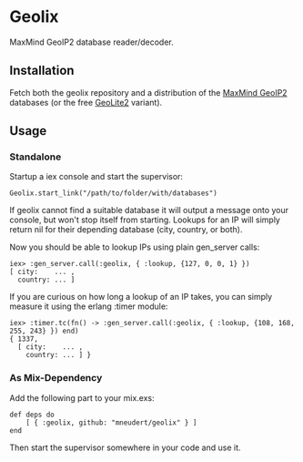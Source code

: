 # Geolix

MaxMind GeoIP2 database reader/decoder.

## Installation

Fetch both the geolix repository and a distribution of the
[MaxMind GeoIP2](http://dev.maxmind.com/geoip/geoip2/downloadable/)
databases (or the free [GeoLite2](http://dev.maxmind.com/geoip/geoip2/geolite2/)
variant).

## Usage

### Standalone

Startup a iex console and start the supervisor:

    Geolix.start_link("/path/to/folder/with/databases")

If geolix cannot find a suitable database it will output a message onto your
console, but won't stop itself from starting. Lookups for an IP will simply
return nil for their depending database (city, country, or both).

Now you should be able to lookup IPs using plain gen_server calls:

    iex> :gen_server.call(:geolix, { :lookup, {127, 0, 0, 1} })
    [ city:    ... ,
      country: ... ]

If you are curious on how long a lookup of an IP takes, you can simply measure
it using the erlang :timer module:

    iex> :timer.tc(fn() -> :gen_server.call(:geolix, { :lookup, {108, 168, 255, 243} }) end)
    { 1337,
      [ city:    ... ,
        country: ... ] }

### As Mix-Dependency

Add the following part to your mix.exs:

    def deps do
        [ { :geolix, github: "mneudert/geolix" } ]
    end

Then start the supervisor somewhere in your code and use it.
